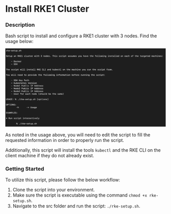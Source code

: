 # Install RKE1 Cluster

### Description
Bash script to install and configure a RKE1 cluster with 3 nodes. Find the usage below:

![Usage](https://github.com/markusewalker/Rancher-Goodies/blob/main/install/rke1//usage.jpg)

As noted in the usage above, you will need to edit the script to fill the requested information in order to properly run the script.

Additionally, this script will install the tools `kubectl` and the RKE CLI on the client machine if they do not already exist.

### Getting Started
To utilize this script, please follow the below workflow:

1. Clone the script into your environment.
2. Make sure the script is executable using the command `chmod +x rke-setup.sh`.
3. Navigate to the src folder and run the script: `./rke-setup.sh`.

